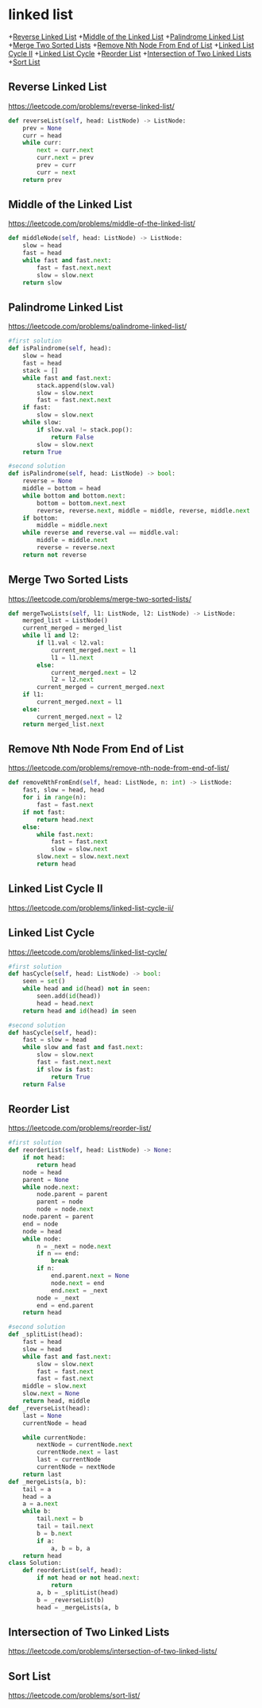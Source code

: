# linked list
+[Reverse Linked List](#reverse-linked-list)
+[Middle of the Linked List](#middle-of-the-linked-list)
+[Palindrome Linked List](#palindrome-linked-list)
+[Merge Two Sorted Lists](#merge-two-sorted-lists)
+[Remove Nth Node From End of List](#remove-nth-node-from-end-of-list)
+[Linked List Cycle II](#linked-list-cycle-ii)
+[Linked List Cycle](#linked-list-cycle)
+[Reorder List](#reorder-list)
+[Intersection of Two Linked Lists](#intersection-of-two-linked-lists)
+[Sort List](#sort-list)
## Reverse Linked List
https://leetcode.com/problems/reverse-linked-list/
```python
def reverseList(self, head: ListNode) -> ListNode:
    prev = None
    curr = head
    while curr:
        next = curr.next
        curr.next = prev
        prev = curr
        curr = next
    return prev

```

## Middle of the Linked List
https://leetcode.com/problems/middle-of-the-linked-list/

```python
def middleNode(self, head: ListNode) -> ListNode:
    slow = head
    fast = head
    while fast and fast.next:
        fast = fast.next.next
        slow = slow.next
    return slow
```

## Palindrome Linked List
https://leetcode.com/problems/palindrome-linked-list/
```python
#first solution
def isPalindrome(self, head):
    slow = head
    fast = head
    stack = []
    while fast and fast.next:
        stack.append(slow.val)
        slow = slow.next
        fast = fast.next.next
    if fast:
        slow = slow.next
    while slow:
        if slow.val != stack.pop():
            return False
        slow = slow.next
    return True

#second solution
def isPalindrome(self, head: ListNode) -> bool:
    reverse = None
    middle = bottom = head
    while bottom and bottom.next:
        bottom = bottom.next.next
        reverse, reverse.next, middle = middle, reverse, middle.next
    if bottom:
        middle = middle.next
    while reverse and reverse.val == middle.val:
        middle = middle.next
        reverse = reverse.next
    return not reverse

 ```

## Merge Two Sorted Lists
https://leetcode.com/problems/merge-two-sorted-lists/

```python
def mergeTwoLists(self, l1: ListNode, l2: ListNode) -> ListNode:
    merged_list = ListNode()
    current_merged = merged_list
    while l1 and l2:
        if l1.val < l2.val:
            current_merged.next = l1
            l1 = l1.next
        else:
            current_merged.next = l2
            l2 = l2.next
        current_merged = current_merged.next
    if l1:
        current_merged.next = l1
    else:
        current_merged.next = l2
    return merged_list.next

```

## Remove Nth Node From End of List
https://leetcode.com/problems/remove-nth-node-from-end-of-list/

```python
def removeNthFromEnd(self, head: ListNode, n: int) -> ListNode:
    fast, slow = head, head
    for i in range(n):
        fast = fast.next
    if not fast:
        return head.next
    else:
        while fast.next:
            fast = fast.next
            slow = slow.next
        slow.next = slow.next.next
        return head


```

## Linked List Cycle II
https://leetcode.com/problems/linked-list-cycle-ii/

## Linked List Cycle
https://leetcode.com/problems/linked-list-cycle/

```python
#first solution
def hasCycle(self, head: ListNode) -> bool:
    seen = set()
    while head and id(head) not in seen:
        seen.add(id(head))
        head = head.next
    return head and id(head) in seen

#second solution
def hasCycle(self, head):
    fast = slow = head
    while slow and fast and fast.next:
        slow = slow.next
        fast = fast.next.next
        if slow is fast:
            return True
    return False

```

## Reorder List
https://leetcode.com/problems/reorder-list/

```python
#first solution
def reorderList(self, head: ListNode) -> None:
    if not head:
        return head
    node = head
    parent = None
    while node.next:
        node.parent = parent
        parent = node
        node = node.next
    node.parent = parent
    end = node
    node = head
    while node:
        n = _next = node.next
        if n == end:
            break
        if n:
            end.parent.next = None
            node.next = end
            end.next = _next
        node = _next
        end = end.parent
    return head

#second solution
def _splitList(head):
    fast = head
    slow = head
    while fast and fast.next:
        slow = slow.next
        fast = fast.next
        fast = fast.next
    middle = slow.next
    slow.next = None
    return head, middle
def _reverseList(head):
    last = None
    currentNode = head

    while currentNode:
        nextNode = currentNode.next
        currentNode.next = last
        last = currentNode
        currentNode = nextNode
    return last
def _mergeLists(a, b):
    tail = a
    head = a
    a = a.next
    while b:
        tail.next = b
        tail = tail.next
        b = b.next
        if a:
            a, b = b, a
    return head
class Solution:
    def reorderList(self, head):
        if not head or not head.next:
            return
        a, b = _splitList(head)
        b = _reverseList(b)
        head = _mergeLists(a, b

```

## Intersection of Two Linked Lists
https://leetcode.com/problems/intersection-of-two-linked-lists/

## Sort List
https://leetcode.com/problems/sort-list/


